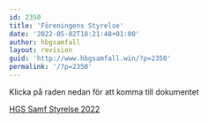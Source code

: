 ```yaml
---
id: 2350
title: 'Föreningens Styrelse'
date: '2022-05-02T18:21:48+01:00'
author: hbgsamfall
layout: revision
guid: 'http://www.hbgsamfall.win/?p=2350'
permalink: '/?p=2350'
---
```


Klicka på raden nedan för att komma till dokumentet

[HGS Samf Styrelse 2022](http://www.hbgsamfall.win/wp-content/uploads/2022/05/HGS-Samf-Styrelse-2022.pdf)